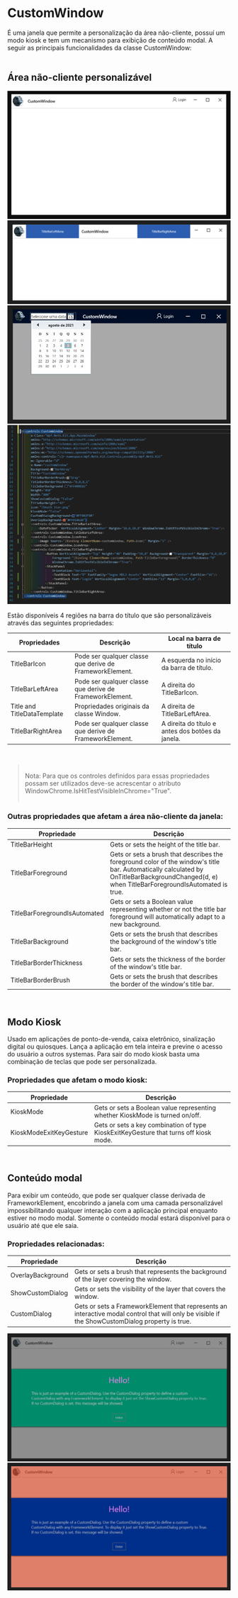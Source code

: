 # **CustomWindow**
 É uma janela que permite a personalização da área não-cliente, possuí um modo kiosk e tem um mecanismo para exibição de conteúdo modal. A seguir as principais funcionalidades da classe CustomWindow:<br/><br/>

## Área não-cliente personalizável 
![CustomWindow sample](https://github.com/fernandostockler/Wpf.Net6.Kit/blob/development/Wpf.Net6.Kit/Docs/Assets/CustomWindow_Mid_White.png?raw=true)
![CustomWindow sample](https://github.com/fernandostockler/Wpf.Net6.Kit/blob/development/Wpf.Net6.Kit/Docs/Assets/CustomWindow_Mid_White_Left_Right_Blue.png?raw=true)
![CustomWindow sample](https://github.com/fernandostockler/Wpf.Net6.Kit/blob/development/Wpf.Net6.Kit/Docs/Assets/CustomWindow_Mid_Blue_Gray_Left_Right.png?raw=true)
![CustomWindow sample](https://github.com/fernandostockler/Wpf.Net6.Kit/blob/development/Wpf.Net6.Kit/Docs/Assets/CustomWindow_sample1_xaml.png?raw=true)


Estão disponíveis 4 regiões na barra do título que são personalizáveis através das seguintes propriedades:

Propriedades | Descrição | Local na barra de título
-----   | ----- | ----
TitleBarIcon | Pode ser qualquer classe que derive de FrameworkElement. | A esquerda no início da barra de título.
TitleBarLeftArea | Pode ser qualquer classe que derive de FrameworkElement. | A direita do TitleBarIcon.
Title and TitleDataTemplate | Propriedades originais da classe Window. | A direita de TitleBarLeftArea.
TitleBarRightArea | Pode ser qualquer classe que derive de FrameworkElement. | A direita do título e antes dos botões da janela.

<br/>

><br/>Nota: Para que os controles definidos para essas propriedades possam ser utilizados deve-se acrescentar o atributo WindowChrome.IsHitTestVisibleInChrome="True".<br/><br/>


### Outras propriedades que afetam a área não-cliente da janela:
 

Propriedade | Descrição
---- | ----
TitleBarHeight | Gets or sets the height of the title bar.
TitleBarForeground | Gets or sets a brush that describes the foreground color of the window's title bar. Automatically calculated by OnTitleBarBackgroundChanged(d, e) when TitleBarForegroundIsAutomated is true.
TitleBarForegroundIsAutomated | Gets or sets a Boolean value representing whether or not the title bar foreground will automatically adapt to a new background.
TitleBarBackground | Gets or sets the brush that describes the background of the window's title bar.
TitleBarBorderThickness | Gets or sets the thickness of the border of the window's title bar.
TitleBarBorderBrush | Gets or sets the brush that describes the border of the window's title bar.
<br/>

## Modo Kiosk
Usado em aplicações de ponto-de-venda, caixa eletrônico, sinalização digital ou quiosques. Lança a aplicação em tela inteira e previne o acesso do usuário a outros systemas. Para sair do modo kiosk basta uma combinação de teclas que pode ser personalizada. 

### Propriedades que afetam o modo kiosk:

Propriedade | Descrição
---- | ----
KioskMode | Gets or sets a Boolean value representing whether KioskMode is turned on/off.
KioskModeExitKeyGesture | Gets or sets a key combination of type KioskExitKeyGesture that turns off kiosk mode.

<br/>

## Conteúdo modal
Para exibir um conteúdo, que pode ser qualquer classe derivada de FrameworkElement, encobrindo a janela com uma camada personalizável impossibilitando qualquer interação com a aplicação principal enquanto estiver no modo modal. Somente o conteúdo modal estará disponível para o usuário até que ele saia.

### Propriedades relacionadas:

Propriedade | Descrição
---- | ----
OverlayBackground | Gets or sets a brush that represents the background of the layer covering the window.
ShowCustomDialog | Gets or sets the visibility of the layer that covers the window.
CustomDialog | Gets or sets a FrameworkElement that represents an interactive modal control that will only be visible if the ShowCustomDialog property is true.

![CustomWindow sample](https://github.com/fernandostockler/Wpf.Net6.Kit/blob/development/Wpf.Net6.Kit/Docs/Assets/CustomWindow_Small_White_Dialog_Green.png?raw=true)
![CustomWindow sample](https://github.com/fernandostockler/Wpf.Net6.Kit/blob/development/Wpf.Net6.Kit/Docs/Assets/CustomWindow_Mid_White_Dialog_Blue_Red.png?raw=true)
